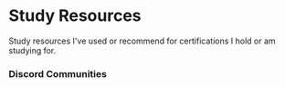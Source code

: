 # Study Resources
Study resources I've used or recommend for certifications I hold or am studying for.

### Discord Communities

